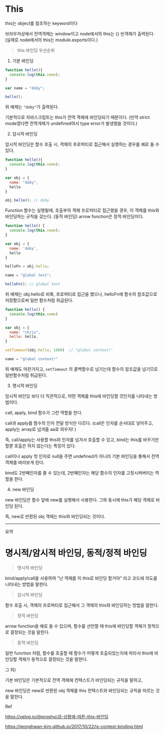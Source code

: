 # This



this는 object를 참조하는 keyword이다



브라우저상에서 전역객체는 window이고
node에서의 this는 {} 빈객체가 출력된다. (실제로 node에서의 this는 module.exports이다.)



> this 바인딩 우선순위

1. 기본 바인딩

```js
function hello(){
  console.log(this.name);
}

var name = "doby";

hello();
```



위 예제는 `"doby"`가 출력된다.

기본적으로 자바스크립트는 this가 전역 객체에 바인딩되기 때문이다.
(만약 strict mode였다면 전역개체가 undefined여서 type error가 발생했을 것이다.)



2. 암시적 바인딩

암시적 바인딩은 함수 호출 시, 객체의 프로퍼티로 접근해서 실행하는 경우를 예로 들 수 있다.

```js
function hello(){
  console.log(this.name);
}

var obj = {
  name: "doby",
  hello
}

obj.hello(); // doby
```

Function 함수는 실행될때, 호출부의 객체 프로퍼티로 접근했을 경우, 이 객체를 this와 바인딩하는 규칙을 갖는다. (동적 바인딩) arrow function은 정적 바인딩이다.

```js
function hello() {
  console.log(this.name);
}

var obj = {
  name: 'doby',
  hello
}

helloFn = obj.hello;

name = "global text";

helloFn(); // global text
```



위 예제는 obj.hello로 비록, 프로퍼티로 접근을 했으나, helloFn에 함수의 참조값으로 저장함으로써 일반 함수처럼 취급된다.



```js
function hello() {
  console.log(this.name)
}

var obj = {
  name: "chris",
  hello: hello,
}

setTimeout(obj.hello, 1000)  // "global context!"

name = "global context!"
```

위 예제도 마찬가지고, `setTimeout` 의 콜백함수로 넘기는데 함수의 참조값을 넘기므로 일반함수처럼 취급된다.



3. 명시적 바인딩

암시적 바인딩 보다 더 직관적으로, 어떤 객체를 this에 바인딩할 것인지를 나타내는 방법이다.

call, apply, bind 함수가 그런 역할을 한다.

call과 apply를 함수의 인자 전달 방식만 다르다. (call은 인자를 순서대로 넣어주고, apply는 array로 넘겨줌 aa로 외우자! )

즉, call/apply는 사용할 this와 인자를 넘겨서 호출할 수 있고,
bind는 this를 바꾸기만할뿐 호출은 하지 않는다는 특징이 있다.



call이나 apply 첫 인자로 null을 주면 undefined가 아니라 기본 바인딩을 통해서 전역객체를 바라보게 된다.

bind도 2번째인자를 줄 수 있는데, 2번째인자는 해당 함수의 인자를 고정시켜버리는 역할을 한다.



4. new 바인딩

new 바인딩은 함수 앞에 new를 실행해서 사용한다.
그와 동시에 this가 해당 객체로 바인딩 된다.

즉, new로 반환된 obj 객체는 this와 바인딩되는 것이다.



---



요약

# 명시적/암시적 바인딩, 동적/정적 바인딩



> 명시적 바인딩

bind/apply/call을 사용하여 "난 객체를 이 this로 바인딩 할거야" 라고 코드에 의도를 나타내는 방법을 말한다.



> 암시적 바인딩

함수 호출 시, 객체의 프로퍼티로 접근해서 그 객체의 this와 바인딩하는 방법을 말한다.



> 정적 바인딩

arrow function을 예로 들 수 있으며, 함수를 선언할 때 this에 바인딩할 객체가 정적으로 결정되는 것을 말한다.



> 동적 바인딩

일반 function 처럼, 함수를 호출할 때 함수가 어떻게 호출되었는지에 따라서 this에 바인딩할 객체가 동적으로 결정되는 것을 말한다.



그 외)

기본 바인딩은 기본적으로 전역 객체에 컨텍스트가 바인딩되는 규칙을 말하고,

new 바인딩은 new로 반환된 obj 객체를 this 컨텍스트와 바인딩되는 규칙을 따르는 것을 말한다.



Ref

https://velog.io/@proshy/JS-상황에-따른-this-바인딩

https://jeonghwan-kim.github.io/2017/10/22/js-context-binding.html